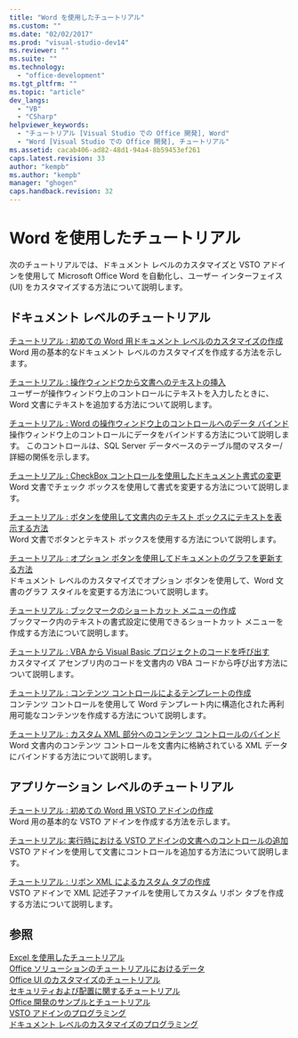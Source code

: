 ```yaml
---
title: "Word を使用したチュートリアル"
ms.custom: ""
ms.date: "02/02/2017"
ms.prod: "visual-studio-dev14"
ms.reviewer: ""
ms.suite: ""
ms.technology: 
  - "office-development"
ms.tgt_pltfrm: ""
ms.topic: "article"
dev_langs: 
  - "VB"
  - "CSharp"
helpviewer_keywords: 
  - "チュートリアル [Visual Studio での Office 開発], Word"
  - "Word [Visual Studio での Office 開発], チュートリアル"
ms.assetid: cacab406-ad82-48d1-94a4-8b59453ef261
caps.latest.revision: 33
author: "kempb"
ms.author: "kempb"
manager: "ghogen"
caps.handback.revision: 32
---
```

# Word を使用したチュートリアル
  次のチュートリアルでは、ドキュメント レベルのカスタマイズと VSTO アドインを使用して Microsoft Office Word を自動化し、ユーザー インターフェイス \(UI\) をカスタマイズする方法について説明します。  
  
## ドキュメント レベルのチュートリアル  
 [チュートリアル : 初めての Word 用ドキュメント レベルのカスタマイズの作成](../vsto/walkthrough-creating-your-first-document-level-customization-for-word.md)  
 Word 用の基本的なドキュメント レベルのカスタマイズを作成する方法を示します。  
  
 [チュートリアル : 操作ウィンドウから文書へのテキストの挿入](../vsto/walkthrough-inserting-text-into-a-document-from-an-actions-pane.md)  
 ユーザーが操作ウィンドウ上のコントロールにテキストを入力したときに、Word 文書にテキストを追加する方法について説明します。  
  
 [チュートリアル : Word の操作ウィンドウ上のコントロールへのデータ バインド](../vsto/walkthrough-binding-data-to-controls-on-a-word-actions-pane.md)  
 操作ウィンドウ上のコントロールにデータをバインドする方法について説明します。  このコントロールは、SQL Server データベースのテーブル間のマスター\/詳細の関係を示します。  
  
 [チュートリアル : CheckBox コントロールを使用したドキュメント書式の変更](../vsto/walkthrough-changing-document-formatting-using-checkbox-controls.md)  
 Word 文書でチェック ボックスを使用して書式を変更する方法について説明します。  
  
 [チュートリアル : ボタンを使用して文書内のテキスト ボックスにテキストを表示する方法](../vsto/walkthrough-displaying-text-in-a-text-box-in-a-document-using-a-button.md)  
 Word 文書でボタンとテキスト ボックスを使用する方法について説明します。  
  
 [チュートリアル : オプション ボタンを使用してドキュメントのグラフを更新する方法](../vsto/walkthrough-updating-a-chart-in-a-document-using-radio-buttons.md)  
 ドキュメント レベルのカスタマイズでオプション ボタンを使用して、Word 文書のグラフ スタイルを変更する方法について説明します。  
  
 [チュートリアル : ブックマークのショートカット メニューの作成](../vsto/walkthrough-creating-shortcut-menus-for-bookmarks.md)  
 ブックマーク内のテキストの書式設定に使用できるショートカット メニューを作成する方法について説明します。  
  
 [チュートリアル : VBA から Visual Basic プロジェクトのコードを呼び出す](../vsto/walkthrough-calling-code-from-vba-in-a-visual-basic-project.md)  
 カスタマイズ アセンブリ内のコードを文書内の VBA コードから呼び出す方法について説明します。  
  
 [チュートリアル : コンテンツ コントロールによるテンプレートの作成](../vsto/walkthrough-creating-a-template-by-using-content-controls.md)  
 コンテンツ コントロールを使用して Word テンプレート内に構造化された再利用可能なコンテンツを作成する方法について説明します。  
  
 [チュートリアル : カスタム XML 部分へのコンテンツ コントロールのバインド](../vsto/walkthrough-binding-content-controls-to-custom-xml-parts.md)  
 Word 文書内のコンテンツ コントロールを文書内に格納されている XML データにバインドする方法について説明します。  
  
## アプリケーション レベルのチュートリアル  
 [チュートリアル : 初めての Word 用 VSTO アドインの作成](../vsto/walkthrough-creating-your-first-vsto-add-in-for-word.md)  
 Word 用の基本的な VSTO アドインを作成する方法を示します。  
  
 [チュートリアル: 実行時における VSTO アドインの文書へのコントロールの追加](../vsto/walkthrough-adding-controls-to-a-document-at-run-time-in-a-vsto-add-in.md)  
 VSTO アドインを使用して文書にコントロールを追加する方法について説明します。  
  
 [チュートリアル : リボン XML によるカスタム タブの作成](../vsto/walkthrough-creating-a-custom-tab-by-using-ribbon-xml.md)  
 VSTO アドインで XML 記述子ファイルを使用してカスタム リボン タブを作成する方法について説明します。  
  
## 参照  
 [Excel を使用したチュートリアル](../vsto/walkthroughs-using-excel.md)   
 [Office ソリューションのチュートリアルにおけるデータ](../vsto/data-in-office-solutions-walkthroughs.md)   
 [Office UI のカスタマイズのチュートリアル](../vsto/office-ui-customization-walkthroughs.md)   
 [セキュリティおよび配置に関するチュートリアル](../vsto/security-and-deployment-walkthroughs.md)   
 [Office 開発のサンプルとチュートリアル](../vsto/office-development-samples-and-walkthroughs.md)   
 [VSTO アドインのプログラミング](../vsto/programming-vsto-add-ins.md)   
 [ドキュメント レベルのカスタマイズのプログラミング](../vsto/programming-document-level-customizations.md)  
  
  